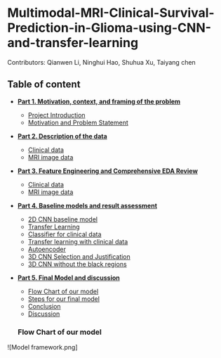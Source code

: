 # Multimodal-MRI-Clinical-Survival-Prediction-in-Glioma-using-CNN-and-transfer-learning
Contributors: Qianwen Li, Ninghui Hao, Shuhua Xu, Taiyang chen

<a id="contents"></a>
## Table of content
- [**Part 1. Motivation, context, and framing of the problem**](#part1)
    - [Project Introduction](#intro)
    - [Motivation and Problem Statement](#motivation)
- [**Part 2. Description of the data**](#part2)
    - [Clinical data](#clinic)
    - [MRI image data](#image)
- [**Part 3. Feature Engineering and Comprehensive EDA Review**](#part3)
    - [Clinical data](#clinic_eda)
    - [MRI image data](#image_eda)
- [**Part 4. Baseline models and result assessment**](#part4)
    - [2D CNN baseline model](#2dcnn)
    - [Transfer Learning](#transfer)
    - [Classifier for clinical data](#classifier_clinic)
    - [Transfer learning with clinical data](#transfer_clinic)
    - [Autoencoder](#autoencoder)
    - [3D CNN Selection and Justification](#3dcnn)
    - [3D CNN without the black regions](#3dcnn_new)
- [**Part 5. Final Model and discussion**](#part5)
    - [Flow Chart of our model](#flow_chart)
    - [Steps for our final model](#steps)
    - [Conclusion](#conclusion)
    - [Discussion](#discussion)

  ### Flow Chart of our model<div id='flow_chart'></div>
![Model framework.png]
  

